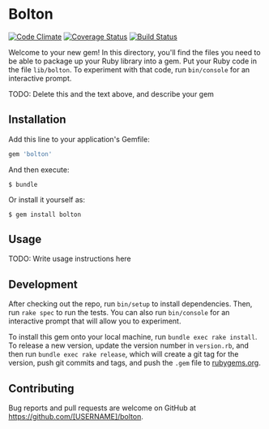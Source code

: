 # Bolton
[![Code Climate](https://codeclimate.com/github/novikserg/bolton/badges/gpa.svg)](https://codeclimate.com/github/novikserg/bolton)
[![Coverage Status](https://coveralls.io/repos/github/novikserg/bolton/badge.svg?branch=master)](https://coveralls.io/github/novikserg/bolton?branch=master)
[![Build Status](https://travis-ci.org/novikserg/bolton.svg?branch=master)](https://travis-ci.org/novikserg/bolton)

Welcome to your new gem! In this directory, you'll find the files you need to be able to package up your Ruby library into a gem. Put your Ruby code in the file `lib/bolton`. To experiment with that code, run `bin/console` for an interactive prompt.

TODO: Delete this and the text above, and describe your gem

## Installation

Add this line to your application's Gemfile:

```ruby
gem 'bolton'
```

And then execute:

    $ bundle

Or install it yourself as:

    $ gem install bolton

## Usage

TODO: Write usage instructions here

## Development

After checking out the repo, run `bin/setup` to install dependencies. Then, run `rake spec` to run the tests. You can also run `bin/console` for an interactive prompt that will allow you to experiment.

To install this gem onto your local machine, run `bundle exec rake install`. To release a new version, update the version number in `version.rb`, and then run `bundle exec rake release`, which will create a git tag for the version, push git commits and tags, and push the `.gem` file to [rubygems.org](https://rubygems.org).

## Contributing

Bug reports and pull requests are welcome on GitHub at https://github.com/[USERNAME]/bolton.
